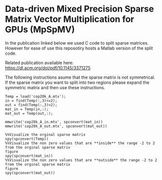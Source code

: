 # Data-driven Mixed Precision Sparse Matrix Vector Multiplication for GPUs (MpSpMV)

In the publication linked below we used C code to split sparse matrices. However for ease of use this reposotiry hosts a Matlab version of the split code.

Related publication available here: https://dl.acm.org/doi/pdf/10.1145/3371275

The following instructions asume that the sparse matrix is not symmetrical. If the sparse matrix you want to split into two regions please expand the symmetric matrix and then use these instructions.


```
Temp = load('cop20k_A.mtx');
in = find(Temp(:,3)<=2);
out = find(Temp(:,3)>2);
mat_in = Temp(in,:);
mat_out = Temp(out,:);

mmwrite('cop20k_A_in.mtx', spconvert(mat_in))
mmwrite('cop20k_A_out.mtx', spconvert(mat_out))

%%Visualize the orginal sparse matrix
spy(spconvert(Temp))
%%Visualize the non zero values that are **inside** the range -2 to 2 from the orginal sparse matrix
figure
spy(spconvert(mat_in))
%%Visualize the non zero values that are **outside** the range -2 to 2 from the orginal sparse matrix
figure
spy(spconvert(mat_out))
```
